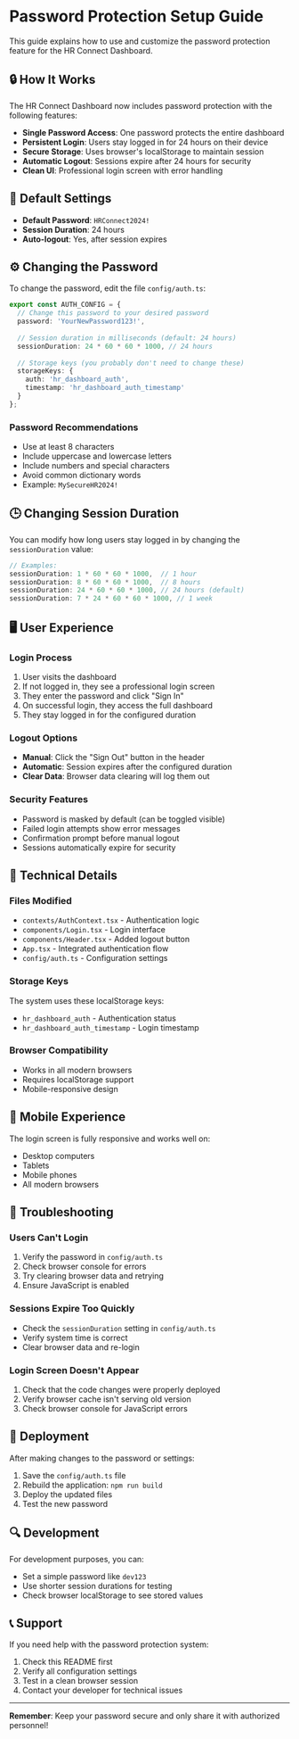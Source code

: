 # Password Protection Setup Guide

This guide explains how to use and customize the password protection feature for the HR Connect Dashboard.

## 🔒 How It Works

The HR Connect Dashboard now includes password protection with the following features:

- **Single Password Access**: One password protects the entire dashboard
- **Persistent Login**: Users stay logged in for 24 hours on their device
- **Secure Storage**: Uses browser's localStorage to maintain session
- **Automatic Logout**: Sessions expire after 24 hours for security
- **Clean UI**: Professional login screen with error handling

## 🎯 Default Settings

- **Default Password**: `HRConnect2024!`
- **Session Duration**: 24 hours
- **Auto-logout**: Yes, after session expires

## ⚙️ Changing the Password

To change the password, edit the file `config/auth.ts`:

```typescript
export const AUTH_CONFIG = {
  // Change this password to your desired password
  password: 'YourNewPassword123!',
  
  // Session duration in milliseconds (default: 24 hours)
  sessionDuration: 24 * 60 * 60 * 1000, // 24 hours
  
  // Storage keys (you probably don't need to change these)
  storageKeys: {
    auth: 'hr_dashboard_auth',
    timestamp: 'hr_dashboard_auth_timestamp'
  }
};
```

### Password Recommendations

- Use at least 8 characters
- Include uppercase and lowercase letters
- Include numbers and special characters
- Avoid common dictionary words
- Example: `MySecureHR2024!`

## 🕒 Changing Session Duration

You can modify how long users stay logged in by changing the `sessionDuration` value:

```typescript
// Examples:
sessionDuration: 1 * 60 * 60 * 1000,  // 1 hour
sessionDuration: 8 * 60 * 60 * 1000,  // 8 hours
sessionDuration: 24 * 60 * 60 * 1000, // 24 hours (default)
sessionDuration: 7 * 24 * 60 * 60 * 1000, // 1 week
```

## 🖥️ User Experience

### Login Process
1. User visits the dashboard
2. If not logged in, they see a professional login screen
3. They enter the password and click "Sign In"
4. On successful login, they access the full dashboard
5. They stay logged in for the configured duration

### Logout Options
- **Manual**: Click the "Sign Out" button in the header
- **Automatic**: Session expires after the configured duration
- **Clear Data**: Browser data clearing will log them out

### Security Features
- Password is masked by default (can be toggled visible)
- Failed login attempts show error messages
- Confirmation prompt before manual logout
- Sessions automatically expire for security

## 🔧 Technical Details

### Files Modified
- `contexts/AuthContext.tsx` - Authentication logic
- `components/Login.tsx` - Login interface
- `components/Header.tsx` - Added logout button
- `App.tsx` - Integrated authentication flow
- `config/auth.ts` - Configuration settings

### Storage Keys
The system uses these localStorage keys:
- `hr_dashboard_auth` - Authentication status
- `hr_dashboard_auth_timestamp` - Login timestamp

### Browser Compatibility
- Works in all modern browsers
- Requires localStorage support
- Mobile-responsive design

## 📱 Mobile Experience

The login screen is fully responsive and works well on:
- Desktop computers
- Tablets
- Mobile phones
- All modern browsers

## 🚨 Troubleshooting

### Users Can't Login
1. Verify the password in `config/auth.ts`
2. Check browser console for errors
3. Try clearing browser data and retrying
4. Ensure JavaScript is enabled

### Sessions Expire Too Quickly
- Check the `sessionDuration` setting in `config/auth.ts`
- Verify system time is correct
- Clear browser data and re-login

### Login Screen Doesn't Appear
1. Check that the code changes were properly deployed
2. Verify browser cache isn't serving old version
3. Check browser console for JavaScript errors

## 🔄 Deployment

After making changes to the password or settings:

1. Save the `config/auth.ts` file
2. Rebuild the application: `npm run build`
3. Deploy the updated files
4. Test the new password

## 🔍 Development

For development purposes, you can:
- Set a simple password like `dev123`
- Use shorter session durations for testing
- Check browser localStorage to see stored values

## 📞 Support

If you need help with the password protection system:
1. Check this README first
2. Verify all configuration settings
3. Test in a clean browser session
4. Contact your developer for technical issues

---

**Remember**: Keep your password secure and only share it with authorized personnel!